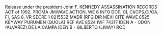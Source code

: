 Release under the president John F. KENNEDY ASSASSINATION RECORDS ACT of 1992. PROMA JMWAVE ACTION, WE 6 INFO DOP, CI, CI/OPS,CI/OA, FI, SAS 8, VR SECRE 1 021553Z MADR (RFG DIR MEXI CITE WAVE 8525 KEYWAY PURUMEN (QUOLA) REF AVE 8524 IWF 74317 IDEN A - ODON (ALVAREZ) DE LA CAMPA IDEN B - GILBERTO (LIWAY) ROD